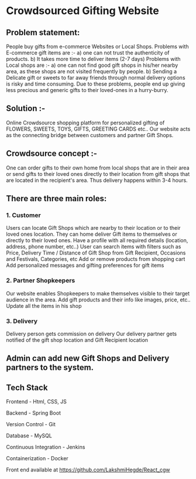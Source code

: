 # Crowdsourced Gifting Website

## Problem statement: 
People buy gifts from e-commerce Websites or Local Shops. 
Problems with E-commerce gift items are :- 
a) one can not trust the authenticity of products. 
b) It takes more time to deliver items (2-7 days)
Problems with Local shops are :- 
a) one can not find good gift shops in his/her nearby area, as these shops are not visited frequently by people.
b) Sending a Delicate gift or sweets to far away friends through normal delivery options is risky and time consuming.
Due to these problems, people end up giving less precious and generic gifts to their loved-ones in a hurry-burry.

## Solution :- 
Online Crowdsource shopping platform for personalized gifting of  FLOWERS, SWEETS, TOYS, GIFTS, GREETING CARDS etc.. Our website acts as the connecting bridge between customers and partner Gift Shops.

## Crowdsource concept :- 
One can order gifts to their own home from local shops that are in their area or send gifts to their loved ones directly to their location from gift shops that are located in the recipient's area. Thus delivery happens within 3-4 hours.

## There are three main roles: 
### 1. Customer 
Users can locate Gift Shops which are nearby to their location or to their loved ones location. 
They can home deliver Gift items to themselves or directly to their loved ones.
Have a profile with all required details (location, address, phone number, etc..)
User can search items with filters such as Price, Delivery Time / Distance of Gift Shop from Gift Recipient, Occasions and Festivals, Categories, etc
Add or remove products from shopping cart
Add personalized messages and gifting preferences for gift items
### 2. Partner Shopkeepers 
Our website enables Shopkeepers to make themselves visible to their target audience in the area.
Add gift products and their info like images, price, etc..
Update all the items in his shop
### 3. Delivery 
Delivery person gets commission on delivery
Our delivery partner gets notified of the gift shop location and Gift Recipient location

## Admin can add new Gift Shops and Delivery partners to the system.

## Tech Stack

Frontend - Html, CSS, JS

Backend - Spring Boot 

Version Control - Git

Database - MySQL

Continuous Integration - Jenkins

Containerization - Docker

Front end available at https://github.com/LakshmiHegde/React_cgw 
